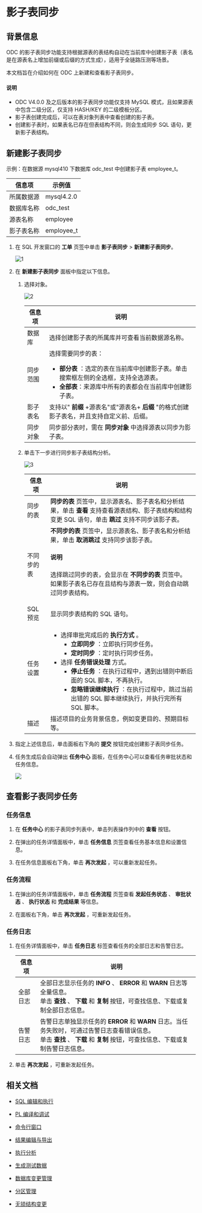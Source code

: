 # 影子表同步

## 背景信息

ODC 的影子表同步功能支持根据源表的表结构自动在当前库中创建影子表（表名是在源表名上增加前缀或后缀的方式生成），适用于全链路压测等场景。

本文档旨在介绍如何在 ODC 上新建和查看影子表同步。

<main id="notice" type='explain'>
  <h4>说明</h4>
  <ul>
  <li>ODC V4.0.0 及之后版本的影子表同步功能仅支持 MySQL 模式，且如果源表中包含二级分区，仅支持 HASH/KEY 的二级模板分区。</li>
  <li>影子表创建完成后，可以在表对象列表中查看创建的影子表。</li>
  <li>创建影子表时，如果表名已存在但表结构不同，则会生成同步 SQL 语句，更新影子表结构。</li>
  </ul>
</main>


## 新建影子表同步

示例：在数据源 mysql410 下数据库 odc_test 中创建影子表 employee_t。

| 信息项 | 示例值 |
| ------ | ------ |
|所属数据源|mysql4.2.0 |
|数据库名称|odc_test|
|源表名称|employee|
|影子表名称|employee_t|

1. 在 SQL 开发窗口的 **工单** 页签中单击 **影子表同步** > **新建影子表同步**。

   ![1](https://obbusiness-private.oss-cn-shanghai.aliyuncs.com/doc/img/odc/420/sql-development/9.shadow%20table/1.png)


2. 在 **新建影子表同步** 面板中指定以下信息。

   1. 选择对象。

      ![2](https://obbusiness-private.oss-cn-shanghai.aliyuncs.com/doc/img/odc/420/sql-development/9.shadow%20table/2.png)


      | **信息项** | **说明**   |
      |---------|------------|
      | 数据库     | 选择创建影子表的所属库并可查看当前数据源名称。 |
      | 同步范围    | 选择需要同步的表：<ul> <li> **部分表** ：选定的表在当前库中创建影子表。单击搜索框左侧的全选框，支持全选源表。 </li><li>  **全部表**：来源库中所有的表都会在当前库中创建影子表。 </li></ul>  |
      | 影子表名    | 支持以" **前缀** +源表名"或"源表名+ **后缀** "的格式创建影子表名，并且支持自定义前、后缀。    |
      | 同步对象    | 同步部分表时，需在 **同步对象** 中选择源表以同步为影子表。   |


   2. 单击下一步进行同步影子表结构分析。

      ![3](https://obbusiness-private.oss-cn-shanghai.aliyuncs.com/doc/img/odc/420/sql-development/9.shadow%20table/3.png)


      | **信息项** | **说明** |
      |---------|-----------------|
      | 同步的表    | **同步的表** 页签中，显示源表名、影子表名和分析结果，单击 **查看** 支持查看源表结构、影子表结构和结构变更 SQL 语句，单击 **跳过** 支持不同步该影子表。  |
      | 不同步的表   | **不同步的表** 页签中，显示源表名、影子表名和分析结果，单击 **取消跳过** 支持同步该影子表。<main id="notice" type='explain'><h4>说明</h4><p> 选择跳过同步的表，会显示在 **不同步的表** 页签中。</br> 如果影子表名已存在且结构与源表一致，则会自动跳过同步表结构。</p></main> |
      | SQL 预览  | 显示同步表结构的 SQL 语句。   |
      | 任务设置    | <ul><li>选择审批完成后的 **执行方式** 。<ul><li> **立即同步** ：立即执行同步任务。 </li><li> **定时同步** ：定时执行同步任务。</li></ul></li><li> 选择 **任务错误处理** 方式。<ul><li> **停止任务** ：在执行过程中，遇到出错则中断后面的 SQL 脚本，不再执行。 </li><li> **忽略错误继续执行** ：在执行过程中，跳过当前出错的 SQL 脚本继续执行，并执行完所有 SQL 脚本。</li></ul></li></ul>  |
      | 描述      | 描述项目的业务背景信息，例如变更目的、预期目标等。  |

4. 指定上述信息后，单击面板右下角的 **提交** 按钮完成创建影子表同步任务。


5. 任务生成后会自动弹出 **任务中心** 面板，在任务中心可以查看任务审批状态和任务信息。

   ![](https://obbusiness-private.oss-cn-shanghai.aliyuncs.com/doc/img/odc/420/sql-development/9.shadow%20table/4.png)

## 查看影子表同步任务

### 任务信息

1. 在 **任务中心** 的影子表同步列表中，单击列表操作列中的 **查看** 按钮。

2. 在弹出的任务详情面板中，单击 **任务信息** 页签查看任务基本信息和设置信息。

3. 在任务信息面板右下角，单击 **再次发起** ，可以重新发起任务。

### 任务流程

1. 在弹出的任务详情面板中，单击 **任务流程** 页签查看 **发起任务状态** 、 **审批状态** 、 **执行状态** 和 **完成结果** 等信息。

2. 在面板右下角，单击 **再次发起** ，可重新发起任务。

### 任务日志 

1. 在任务详情面板中，单击 **任务日志** 标签查看任务的全部日志和告警日志。

   | 信息项  | 说明  |
   |------|-----------------------------------------------------------------------------------------------------------------------------|
   | 全部日志 | 全部日志显示任务的 **INFO** 、 **ERROR** 和 **WARN** 日志等全量信息。<br> 单击 **查找** 、 **下载** 和 **复制** 按钮，可查找信息、下载或复制全部日志信息。        |
   | 告警日志 | 告警日志单独显示任务的 **ERROR** 和 **WARN** 日志。当任务失败时，可通过告警日志查看错误信息。<br> 单击 **查找** 、 **下载** 和 **复制** 按钮，可查找信息、下载或复制告警日志信息。 |


2. 单击 **再次发起** ，可重新发起任务。

## 相关文档

- [SQL 编辑和执行](../500.sql-development/100.sql-editing-and-execution.md)

- [PL 编译和调试](../500.sql-development/200.pl-compile-and-debug.md)

- [命令行窗口](../500.sql-development/300.command-line-window.md)

- [结果编辑与导出](../500.sql-development/400.result-editing-and-exporting.md)

- [执行分析](../500.sql-development/500.perform-analysis.md)

- [生成测试数据](../500.sql-development/600.data-mocking.md)

- [数据库变更管理](../700.database-change-management/600.database-change.md)

- [分区管理](../800.data-Lifecycle-management/300.partition-scheme.md)

- [无锁结构变更](../700.database-change-management/700.table-structure-change.md)
